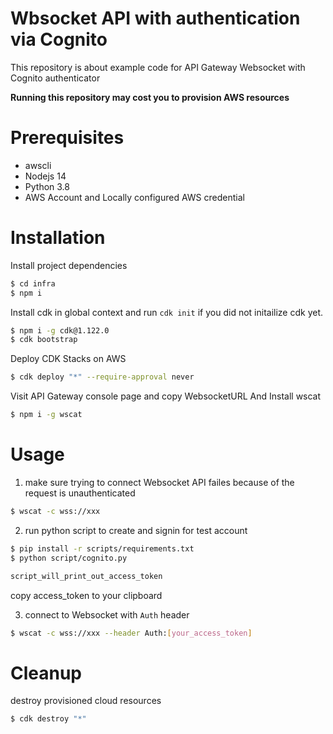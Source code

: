 # Wbsocket API with authentication via Cognito

This repository is about example code for API Gateway Websocket with Cognito authenticator

**Running this repository may cost you to provision AWS resources**

# Prerequisites

- awscli
- Nodejs 14
- Python 3.8
- AWS Account and Locally configured AWS credential

# Installation

Install project dependencies

```bash
$ cd infra
$ npm i
```

Install cdk in global context and run `cdk init` if you did not initailize cdk yet.

```bash
$ npm i -g cdk@1.122.0
$ cdk bootstrap
```

Deploy CDK Stacks on AWS

```bash
$ cdk deploy "*" --require-approval never
```

Visit API Gateway console page and copy WebsocketURL And Install wscat

```bash
$ npm i -g wscat
```

# Usage

1. make sure trying to connect Websocket API failes because of the request is unauthenticated

```bash
$ wscat -c wss://xxx
```

2. run python script to create and signin for test account

```bash
$ pip install -r scripts/requirements.txt
$ python script/cognito.py

script_will_print_out_access_token
```

copy access_token to your clipboard

3. connect to Websocket with `Auth` header

```bash
$ wscat -c wss://xxx --header Auth:[your_access_token]
```

# Cleanup

destroy provisioned cloud resources

```bash
$ cdk destroy "*"
```